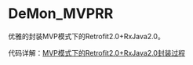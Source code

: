 # DeMon_MVPRR
优雅的封装MVP模式下的Retrofit2.0+RxJava2.0。    

代码详解：[MVP模式下的Retrofit2.0+RxJava2.0封装过程](<https://blog.csdn.net/DeMonliuhui/article/details/99735442>)


